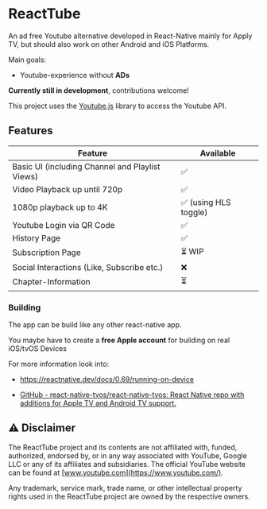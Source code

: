 # ReactTube

An ad free Youtube alternative developed in React-Native mainly for Apply TV, but should also work on other Android and iOS Platforms.

Main goals:

- Youtube-experience without **ADs**

**Currently still in development**, contributions welcome!

This project uses the [Youtube.js](https://github.com/LuanRT/YouTube.js) library to access the Youtube API.

## Features

| Feature                                         | Available            |
|-------------------------------------------------|----------------------|
| Basic UI (including Channel and Playlist Views) | ✅                    |
| Video Playback up until 720p                    | ✅                    |
| 1080p playback up to 4K                         | ✅ (using HLS toggle) |
| Youtube Login via QR Code                       | ✅                    |
| History Page                                    | ✅                    |
| Subscription Page                               | ⏳ WIP                |
| Social Interactions (Like, Subscribe etc.)      | ❌                    |
| Chapter-Information                             | ⏳                    |

### Building

The app can be build like any other react-native app.

You maybe have to create a **free Apple account** for building on real iOS/tvOS Devices

For more information look into:

- https://reactnative.dev/docs/0.69/running-on-device

- [GitHub - react-native-tvos/react-native-tvos: React Native repo with additions for Apple TV and Android TV support.](https://github.com/react-native-tvos/react-native-tvos)

## ⚠️ Disclaimer

The ReactTube project and its contents are not affiliated with, funded, authorized, endorsed by, or in any way associated with YouTube, Google LLC or any of its affiliates and subsidiaries. The official YouTube website can be found at [www.youtube.com](https://www.youtube.com/).

Any trademark, service mark, trade name, or other intellectual property rights used in the ReactTube project are owned by the respective owners.
